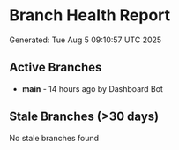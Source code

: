 # Branch Health Report
Generated: Tue Aug  5 09:10:57 UTC 2025

## Active Branches
- **main** - 14 hours ago by Dashboard Bot

## Stale Branches (>30 days)
No stale branches found

